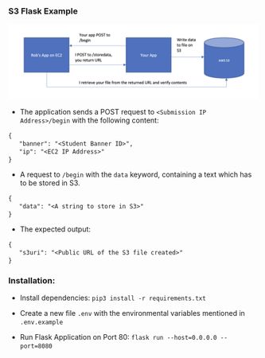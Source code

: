 ### S3 Flask Example

![Block diagram of expected architecture](diagram.png?raw=true "Block Diagram")

- The application sends a POST request to `<Submission IP Address>/begin` with the following content:
```
{
   "banner": "<Student Banner ID>",
   "ip": "<EC2 IP Address>"
}
```

- A request to `/begin` with the `data` keyword, containing a text which has to be stored in S3.
```
{
   "data": "<A string to store in S3>"
}
```

- The expected output:
```
{
   "s3uri": "<Public URL of the S3 file created>"
}
```

### Installation:
- Install dependencies: `pip3 install -r requirements.txt`

- Create a new file `.env` with the environmental variables mentioned in `.env.example`   

- Run Flask Application on Port 80: `flask run --host=0.0.0.0 --port=8080`


